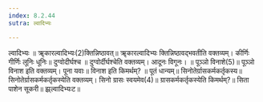 ```yaml
---
index: 8.2.44
sutra: ल्वादिभ्यः

---
```

ल्वादिभ्यः ॥ ॠकारल्वादिभ्यः(2)क्तिन्निष्ठावत्॥ ॠकारल्वादिभ्यः क्तिन्निष्ठावद्भवतीति वक्तव्यम्। कीर्णिः गीर्णिः लूनिः धूनिः॥ दुग्वोदीर्घश्च ॥ दुग्वोर्दीर्घश्चेति वक्तव्यम्। आदूनः विगूनः। ॥ पूञ्ञो विनाशे(5)॥ पूञ्ञो विनाश इति वक्तव्यम्। पूना यवाः॥ विनाश इति किमर्थम्? ॥ पूतं धान्यम्॥ सिनोतेर्ग्रासकर्मकर्तृकस्य॥ सिनोतेर्ग्रासकर्मकर्तृकस्येति वक्तव्यम्। सिनो ग्रासः स्वयमेव(4)॥ ग्रासकर्मकर्तृकस्येति किमर्थम्?॥ सिता पाशेन सूकरी॥ झ्र्ल्वादिभ्यःट॥